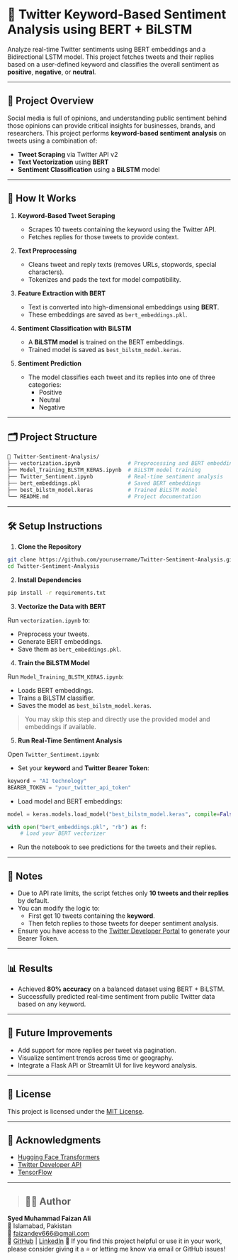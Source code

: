 # 💬 Twitter Keyword-Based Sentiment Analysis using BERT + BiLSTM

Analyze real-time Twitter sentiments using BERT embeddings and a Bidirectional LSTM model. This project fetches tweets and their replies based on a user-defined keyword and classifies the overall sentiment as **positive**, **negative**, or **neutral**.

---

## 🚀 Project Overview

Social media is full of opinions, and understanding public sentiment behind those opinions can provide critical insights for businesses, brands, and researchers. This project performs **keyword-based sentiment analysis** on tweets using a combination of:

- **Tweet Scraping** via Twitter API v2  
- **Text Vectorization** using **BERT**
- **Sentiment Classification** using a **BiLSTM** model

---

## 🧠 How It Works

1. **Keyword-Based Tweet Scraping**
   - Scrapes 10 tweets containing the keyword using the Twitter API.
   - Fetches replies for those tweets to provide context.

2. **Text Preprocessing**
   - Cleans tweet and reply texts (removes URLs, stopwords, special characters).
   - Tokenizes and pads the text for model compatibility.

3. **Feature Extraction with BERT**
   - Text is converted into high-dimensional embeddings using **BERT**.
   - These embeddings are saved as `bert_embeddings.pkl`.

4. **Sentiment Classification with BiLSTM**
   - A **BiLSTM model** is trained on the BERT embeddings.
   - Trained model is saved as `best_bilstm_model.keras`.

5. **Sentiment Prediction**
   - The model classifies each tweet and its replies into one of three categories:
     - Positive
     - Neutral
     - Negative

---

## 🗂️ Project Structure

```bash
📁 Twitter-Sentiment-Analysis/
├── vectorization.ipynb               # Preprocessing and BERT embedding
├── Model_Training_BLSTM_KERAS.ipynb  # BiLSTM model training
├── Twitter_Sentiment.ipynb           # Real-time sentiment analysis
├── bert_embeddings.pkl               # Saved BERT embeddings
├── best_bilstm_model.keras           # Trained BiLSTM model
└── README.md                         # Project documentation
```

---

## 🛠️ Setup Instructions

1. **Clone the Repository**

```bash
git clone https://github.com/yourusername/Twitter-Sentiment-Analysis.git
cd Twitter-Sentiment-Analysis
```

2. **Install Dependencies**

```bash
pip install -r requirements.txt
```



3. **Vectorize the Data with BERT**

Run `vectorization.ipynb` to:
- Preprocess your tweets.
- Generate BERT embeddings.
- Save them as `bert_embeddings.pkl`.

4. **Train the BiLSTM Model**

Run `Model_Training_BLSTM_KERAS.ipynb`:
- Loads BERT embeddings.
- Trains a BiLSTM classifier.
- Saves the model as `best_bilstm_model.keras`.

> You may skip this step and directly use the provided model and embeddings if available.

5. **Run Real-Time Sentiment Analysis**

Open `Twitter_Sentiment.ipynb`:
- Set your **keyword** and **Twitter Bearer Token**:
```python
keyword = "AI technology"
BEARER_TOKEN = "your_twitter_api_token"
```
- Load model and BERT embeddings:
```python
model = keras.models.load_model("best_bilstm_model.keras", compile=False)

with open("bert_embeddings.pkl", "rb") as f:
    # Load your BERT vectorizer
```
- Run the notebook to see predictions for the tweets and their replies.

---

## 📝 Notes

- Due to API rate limits, the script fetches only **10 tweets and their replies** by default.
- You can modify the logic to:
  - First get 10 tweets containing the **keyword**.
  - Then fetch replies to those tweets for deeper sentiment analysis.
- Ensure you have access to the [Twitter Developer Portal](https://developer.twitter.com/) to generate your Bearer Token.

---

## 📊 Results

- Achieved **80% accuracy** on a balanced dataset using BERT + BiLSTM.
- Successfully predicted real-time sentiment from public Twitter data based on any keyword.

---

## 📌 Future Improvements

- Add support for more replies per tweet via pagination.
- Visualize sentiment trends across time or geography.
- Integrate a Flask API or Streamlit UI for live keyword analysis.

---

## 📃 License

This project is licensed under the [MIT License](LICENSE).

---

## 🙌 Acknowledgments

- [Hugging Face Transformers](https://huggingface.co/transformers/)
- [Twitter Developer API](https://developer.twitter.com/)
- [TensorFlow](https://www.tensorflow.org/)

---

> ## 🙋‍♂️ Author

**Syed Muhammad Faizan Ali**  
📍 Islamabad, Pakistan  
📧 faizandev666@gmail.com  
🔗 [GitHub](https://github.com/Slayer9966) | [LinkedIn](https://www.linkedin.com/in/faizan-ali-7b4275297/)
📢 If you find this project helpful or use it in your work, please consider giving it a ⭐ or letting me know via email or GitHub issues!
